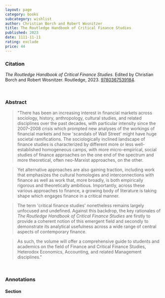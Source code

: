 ```yaml
---
layout: page
category: books
subcategory: wishlist
author: Christian Borch and Robert Wosnitzer
title: The Routledge Handbook of Critical Finance Studies
published: 2023
date: 1111-11-11
rating: exclude
price: 44
---
```


### Citation

*The Routledge Handbook of Critical Finance Studies.* Edited by Christian Borch and Robert Wosnitzer. Routledge, 2023. [9780367539184](https://www.routledge.com/The-Routledge-Handbook-of-Critical-Finance-Studies/Borch-Wosnitzer/p/book/9780367539184).

<br>

### Abstract

> "There has been an increasing interest in financial markets across sociology, history, anthropology, cultural studies, and related disciplines over the past decades, with particular intensity since the 2007–2008 crisis which prompted new analyses of the workings of financial markets and how 'scandals of Wall Street' might have huge societal ramifications. The sociologically inclined landscape of finance studies is characterized by different more or less well- established homogeneous camps, with more micro-empirical, social studies of finance approaches on the one end of the spectrum and more theoretical, often neo-Marxist approaches, on the other.

> Yet alternative approaches are also gaining traction, including work that emphasizes the cultural homologies and interconnections with finance as well as work that, more broadly, is both empirically rigorous and theoretically ambitious. Importantly, across these various approaches to finance, a growing body of literature is taking shape which engages finance in a critical manner.

> The term 'critical finance studies' nonetheless remains largely unfocused and undefined. Against this backdrop, the key rationales of *The Routledge Handbook of Critical Finance Studies* are firstly to provide a coherent notion of this emergent field and secondly to demonstrate its analytical usefulness across a wide range of central aspects of contemporary finance.

> As such, the volume will offer a comprehensive guide to students and academics on the field of Finance and Critical Finance Studies, Heterodox Economics, Accounting, and related Management disciplines."

<br>

### Annotations

#### Section

<br>
